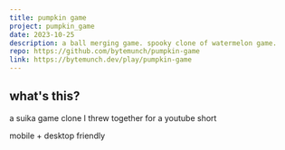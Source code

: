 ```yaml
---
title: pumpkin game
project: pumpkin_game
date: 2023-10-25
description: a ball merging game. spooky clone of watermelon game.
repo: https://github.com/bytemunch/pumpkin-game
link: https://bytemunch.dev/play/pumpkin-game
---
```


## what's this?

a suika game clone I threw together for a youtube short

mobile + desktop friendly
